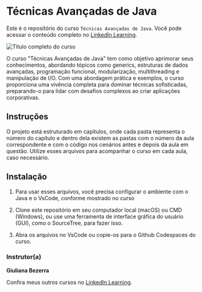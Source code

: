 # Técnicas Avançadas de Java

Este é o repositório do curso `Técnicas Avançadas de Java`. Você pode acessar o conteúdo completo no [LinkedIn Learning][lil-course-url]. 

![Título completo do curso][lil-thumbnail-url]  

O curso "Técnicas Avançadas de Java" tem como objetivo aprimorar seus conhecimentos, abordando tópicos como generics, estruturas de dados avançadas, programação funcional, modularização, multithreading e manipulação de I/O. Com uma abordagem prática e exemplos, o curso proporciona uma vivência completa para dominar técnicas sofisticadas, preparando-o para lidar com desafios complexos ao criar aplicações corporativas.

## Instruções 

O projeto está estruturado em capítulos, onde cada pasta representa o número do capítulo e dentro dela existem as pastas com o número da aula correspondente e com o código nos cenários antes e depois da aula em questão. Utilize esses arquivos para acompanhar o curso em cada aula, caso necessário.

## Instalação 

1. Para usar esses arquivos, você precisa configurar o ambiente com o Java e o VsCode, conforme mostrado no curso

2. Clone este repositório em seu computador local (macOS) ou CMD (Windows), ou use uma ferramenta de interface gráfica do usuário (GUI), como o SourceTree, para fazer isso.

3. Abra os arquivos no VsCode ou copie-os para o Github Codespaces do curso.
   
### Instrutor(a) 

**Giuliana Bezerra** 

Confira meus outros cursos no [LinkedIn Learning](https://www.linkedin.com/learning/instructors/giuliana-bezerra). 

[0]: # (Replace these placeholder URLs with actual course URLs) 
[lil-course-url]: https://www.linkedin.com 
[lil-thumbnail-url]: https:// 

[1]: # (End of BP-Instruction ###############################################################################################) 
